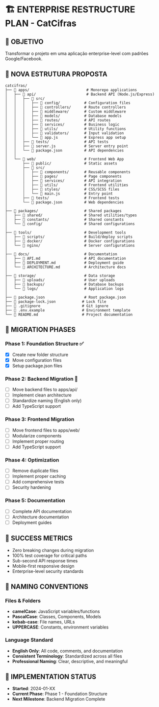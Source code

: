 # 🏗️ ENTERPRISE RESTRUCTURE PLAN - CatCifras

## 🎯 OBJETIVO
Transformar o projeto em uma aplicação enterprise-level com padrões Google/Facebook.

## 📁 NOVA ESTRUTURA PROPOSTA

```
catcifras/
├── 📁 apps/                          # Monorepo applications
│   ├── 📁 api/                       # Backend API (Node.js/Express)
│   │   ├── 📁 src/
│   │   │   ├── 📁 config/           # Configuration files
│   │   │   ├── 📁 controllers/      # Route controllers
│   │   │   ├── 📁 middleware/       # Custom middleware
│   │   │   ├── 📁 models/           # Database models
│   │   │   ├── 📁 routes/           # API routes
│   │   │   ├── 📁 services/         # Business logic
│   │   │   ├── 📁 utils/            # Utility functions
│   │   │   ├── 📁 validators/       # Input validation
│   │   │   └── 📄 app.js            # Express app setup
│   │   ├── 📁 tests/                # API tests
│   │   ├── 📄 server.js             # Server entry point
│   │   └── 📄 package.json          # API dependencies
│   │
│   └── 📁 web/                      # Frontend Web App
│       ├── 📁 public/               # Static assets
│       ├── 📁 src/
│       │   ├── 📁 components/       # Reusable components
│       │   ├── 📁 pages/            # Page components
│       │   ├── 📁 services/         # API integration
│       │   ├── 📁 utils/            # Frontend utilities
│       │   ├── 📁 styles/           # CSS/SCSS files
│       │   └── 📄 main.js           # Entry point
│       ├── 📁 tests/                # Frontend tests
│       └── 📄 package.json          # Web dependencies
│
├── 📁 packages/                     # Shared packages
│   ├── 📁 shared/                   # Shared utilities/types
│   ├── 📁 constants/                # Shared constants
│   └── 📁 config/                   # Shared configurations
│
├── 📁 tools/                        # Development tools
│   ├── 📁 scripts/                  # Build/deploy scripts
│   ├── 📁 docker/                   # Docker configurations
│   └── 📁 nginx/                    # Server configurations
│
├── 📁 docs/                         # Documentation
│   ├── 📄 API.md                    # API documentation
│   ├── 📄 DEPLOYMENT.md             # Deployment guide
│   └── 📄 ARCHITECTURE.md           # Architecture docs
│
├── 📁 storage/                      # Data storage
│   ├── 📁 uploads/                  # User uploads
│   ├── 📁 backups/                  # Database backups
│   └── 📁 logs/                     # Application logs
│
├── 📄 package.json                  # Root package.json
├── 📄 package-lock.json            # Lock file
├── 📄 .gitignore                   # Git ignore
├── 📄 .env.example                 # Environment template
└── 📄 README.md                    # Project documentation
```

## 🔄 MIGRATION PHASES

### Phase 1: Foundation Structure ✅
- [x] Create new folder structure
- [x] Move configuration files
- [x] Setup package.json files

### Phase 2: Backend Migration 🔄
- [ ] Move backend files to apps/api/
- [ ] Implement clean architecture
- [ ] Standardize naming (English only)
- [ ] Add TypeScript support

### Phase 3: Frontend Migration
- [ ] Move frontend files to apps/web/
- [ ] Modularize components
- [ ] Implement proper routing
- [ ] Add TypeScript support

### Phase 4: Optimization
- [ ] Remove duplicate files
- [ ] Implement proper caching
- [ ] Add comprehensive tests
- [ ] Security hardening

### Phase 5: Documentation
- [ ] Complete API documentation
- [ ] Architecture documentation
- [ ] Deployment guides

## 🎯 SUCCESS METRICS
- Zero breaking changes during migration
- 100% test coverage for critical paths
- Sub-second API response times
- Mobile-first responsive design
- Enterprise-level security standards

## 🔐 NAMING CONVENTIONS

### Files & Folders
- **camelCase**: JavaScript variables/functions
- **PascalCase**: Classes, Components, Models
- **kebab-case**: File names, URLs
- **UPPERCASE**: Constants, environment variables

### Language Standard
- **English Only**: All code, comments, and documentation
- **Consistent Terminology**: Standardized across all files
- **Professional Naming**: Clear, descriptive, and meaningful

## 🚀 IMPLEMENTATION STATUS
- **Started**: 2024-01-XX
- **Current Phase**: Phase 1 - Foundation Structure
- **Next Milestone**: Backend Migration Complete 